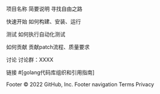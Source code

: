 项目名称
简要说明 寻找自由之路

快速开始
如何构建、安装、运行

测试
如何执行自动化测试

如何贡献
贡献patch流程、质量要求

讨论
讨论群：XXXX

链接
#[golang代码库组织和引用指南]

Footer
© 2022 GitHub, Inc.
Footer navigation
Terms
Privacy
